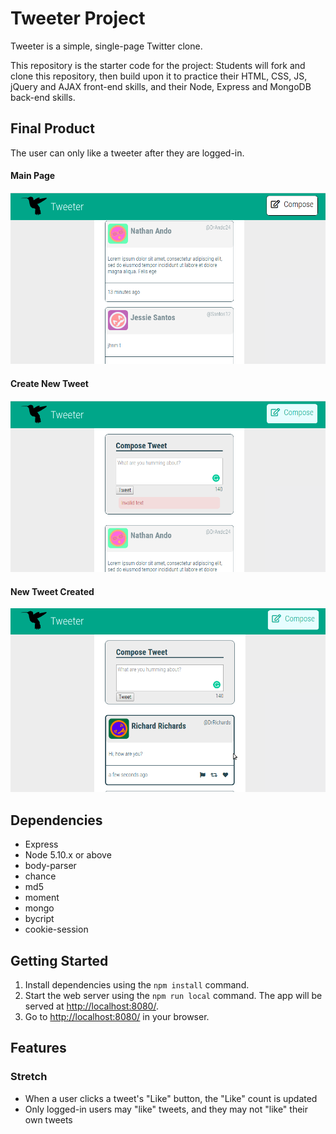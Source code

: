 # Tweeter Project

Tweeter is a simple, single-page Twitter clone.

This repository is the starter code for the project: Students will fork and clone this repository, then build upon it to practice their HTML, CSS, JS, jQuery and AJAX front-end skills, and their Node, Express and MongoDB back-end skills.

## Final Product

The user can only like a tweeter after they are logged-in.

#### Main Page
![Image of Main Page](./public/images/main.png)

#### Create New Tweet
![Image of Create New Tweet](./public/images/new-tweet.png)

#### New Tweet Created
![Image of New Tweet Created](./public/images/new-tweet-created.png)

## Dependencies

- Express
- Node 5.10.x or above
- body-parser
- chance
- md5
- moment
- mongo
- bycript
- cookie-session

## Getting Started

1. Install dependencies using the `npm install` command.
2. Start the web server using the `npm run local` command. The app will be served at <http://localhost:8080/>.
3. Go to <http://localhost:8080/> in your browser.

## Features

### Stretch

* When a user clicks a tweet's "Like" button, the "Like" count is updated
* Only logged-in users may "like" tweets, and they may not "like" their own tweets